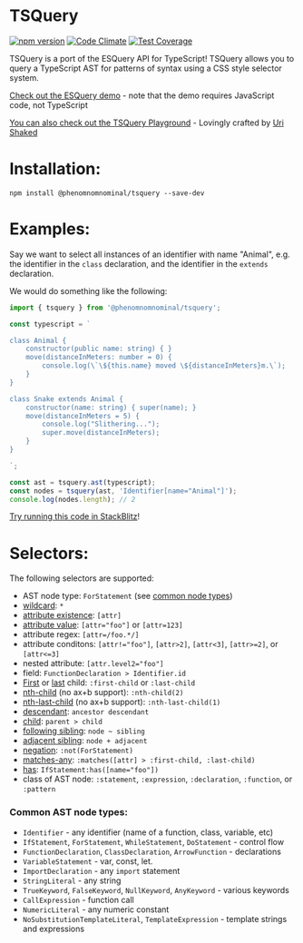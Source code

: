 # TSQuery

[![npm version](https://img.shields.io/npm/v/@phenomnomnominal/tsquery.svg)](https://img.shields.io/npm/v/@phenomnomnominal/tsquery.svg)
[![Code Climate](https://codeclimate.com/github/phenomnomnominal/tsquery/badges/gpa.svg)](https://codeclimate.com/github/phenomnomnominal/tsquery)
[![Test Coverage](https://codeclimate.com/github/phenomnomnominal/tsquery/coverage.svg)](https://codeclimate.com/github/phenomnomnominal/tsquery/coverage)

TSQuery is a port of the ESQuery API for TypeScript! TSQuery allows you to query a TypeScript AST for patterns of syntax using a CSS style selector system. 

[Check out the ESQuery demo](https://estools.github.io/esquery/) - note that the demo requires JavaScript code, not TypeScript

[You can also check out the TSQuery Playground](https://tsquery-playground.firebaseapp.com) - Lovingly crafted by [Uri Shaked]( https://github.com/urish)


# Installation:

```
npm install @phenomnomnominal/tsquery --save-dev
```

# Examples:

Say we want to select all instances of an identifier with name "Animal", e.g. the identifier in the `class` declaration, and the identifier in the `extends` declaration.

We would do something like the following:

```ts
import { tsquery } from '@phenomnomnominal/tsquery';

const typescript = `

class Animal {
    constructor(public name: string) { }
    move(distanceInMeters: number = 0) {
        console.log(\`\${this.name} moved \${distanceInMeters}m.\`);
    }
}

class Snake extends Animal {
    constructor(name: string) { super(name); }
    move(distanceInMeters = 5) {
        console.log("Slithering...");
        super.move(distanceInMeters);
    }
}

`;

const ast = tsquery.ast(typescript);
const nodes = tsquery(ast, 'Identifier[name="Animal"]');
console.log(nodes.length); // 2
```

[Try running this code in StackBlitz](https://stackblitz.com/edit/tsquery-examples)!

# Selectors:

The following selectors are supported:
* AST node type: `ForStatement` (see [common node types](#common-ast-node-types))
* [wildcard](http://dev.w3.org/csswg/selectors4/#universal-selector): `*`
* [attribute existence](http://dev.w3.org/csswg/selectors4/#attribute-selectors): `[attr]`
* [attribute value](http://dev.w3.org/csswg/selectors4/#attribute-selectors): `[attr="foo"]` or `[attr=123]`
* attribute regex: `[attr=/foo.*/]`
* attribute conditons: `[attr!="foo"]`, `[attr>2]`, `[attr<3]`, `[attr>=2]`, or `[attr<=3]`
* nested attribute: `[attr.level2="foo"]`
* field: `FunctionDeclaration > Identifier.id`
* [First](http://dev.w3.org/csswg/selectors4/#the-first-child-pseudo) or [last](http://dev.w3.org/csswg/selectors4/#the-last-child-pseudo) child: `:first-child` or `:last-child`
* [nth-child](http://dev.w3.org/csswg/selectors4/#the-nth-child-pseudo) (no ax+b support): `:nth-child(2)`
* [nth-last-child](http://dev.w3.org/csswg/selectors4/#the-nth-last-child-pseudo) (no ax+b support): `:nth-last-child(1)`
* [descendant](http://dev.w3.org/csswg/selectors4/#descendant-combinators): `ancestor descendant`
* [child](http://dev.w3.org/csswg/selectors4/#child-combinators): `parent > child`
* [following sibling](http://dev.w3.org/csswg/selectors4/#general-sibling-combinators): `node ~ sibling`
* [adjacent sibling](http://dev.w3.org/csswg/selectors4/#adjacent-sibling-combinators): `node + adjacent`
* [negation](http://dev.w3.org/csswg/selectors4/#negation-pseudo): `:not(ForStatement)`
* [matches-any](http://dev.w3.org/csswg/selectors4/#matches): `:matches([attr] > :first-child, :last-child)`
* [has](https://drafts.csswg.org/selectors-4/#has-pseudo): `IfStatement:has([name="foo"])`
* class of AST node: `:statement`, `:expression`, `:declaration`, `:function`, or `:pattern`

### Common AST node types:

* `Identifier` - any identifier (name of a function, class, variable, etc)
* `IfStatement`, `ForStatement`, `WhileStatement`, `DoStatement` - control flow
* `FunctionDeclaration`, `ClassDeclaration`, `ArrowFunction` - declarations
* `VariableStatement` - var, const, let.
* `ImportDeclaration` - any `import` statement
* `StringLiteral` - any string
* `TrueKeyword`, `FalseKeyword`, `NullKeyword`, `AnyKeyword` - various keywords
* `CallExpression` - function call
* `NumericLiteral` - any numeric constant
* `NoSubstitutionTemplateLiteral`, `TemplateExpression` - template strings and expressions
